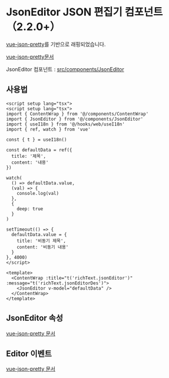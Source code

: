 # JsonEditor JSON 편집기 컴포넌트（2.2.0+）

[vue-json-pretty](https://leezng.github.io/vue-json-pretty/)를 기반으로 래핑되었습니다.

[vue-json-pretty문서](https://github.com/leezng/vue-json-pretty)

JsonEditor 컴포넌트 : [src/components/JsonEditor](https://github.com/web2-solution/web2-vue-framework/tree/main/src/components/JsonEditor) 

## 사용법

```vue
<script setup lang="tsx">
<script setup lang="tsx">
import { ContentWrap } from '@/components/ContentWrap'
import { JsonEditor } from '@/components/JsonEditor'
import { useI18n } from '@/hooks/web/useI18n'
import { ref, watch } from 'vue'

const { t } = useI18n()

const defaultData = ref({
  title: '제목',
  content: '내용'
})

watch(
  () => defaultData.value,
  (val) => {
    console.log(val)
  },
  {
    deep: true
  }
)

setTimeout(() => {
  defaultData.value = {
    title: '비동기 제목',
    content: '비동기 내용'
  }
}, 4000)
</script>

<template>
  <ContentWrap :title="t('richText.jsonEditor')" :message="t('richText.jsonEditorDes')">
    <JsonEditor v-model="defaultData" />
  </ContentWrap>
</template>

```

## JsonEditor 속성

[vue-json-pretty 문서](https://github.com/leezng/vue-json-pretty)

## Editor 이벤트

[vue-json-pretty 문서](https://github.com/leezng/vue-json-pretty)
